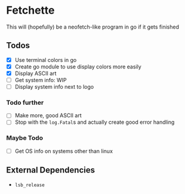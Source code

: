 # Fetchette
This will (hopefully) be a neofetch-like program in go if it gets finished

## Todos
- [X] Use terminal colors in go
- [X] Create go module to use display colors more easily
- [X] Display ASCII art
- [ ] Get system info: WIP
- [ ] Display system info next to logo
### Todo further
- [ ] Make more, good ASCII art
- [ ] Stop with the `log.Fatal`s and actually create good error handling
### Maybe Todo
- [ ] Get OS info on systems other than linux

## External Dependencies
- `lsb_release`
